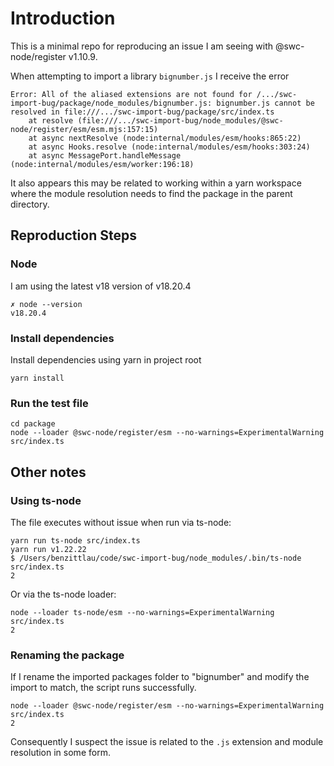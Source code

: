 # Introduction

This is a minimal repo for reproducing an issue I am seeing with @swc-node/register v1.10.9.

When attempting to import a library `bignumber.js` I receive the error

```
Error: All of the aliased extensions are not found for /.../swc-import-bug/package/node_modules/bignumber.js: bignumber.js cannot be resolved in file:///.../swc-import-bug/package/src/index.ts
    at resolve (file:///.../swc-import-bug/node_modules/@swc-node/register/esm/esm.mjs:157:15)
    at async nextResolve (node:internal/modules/esm/hooks:865:22)
    at async Hooks.resolve (node:internal/modules/esm/hooks:303:24)
    at async MessagePort.handleMessage (node:internal/modules/esm/worker:196:18)
```

It also appears this may be related to working within a yarn workspace where the module resolution needs to find the package in the parent directory.

## Reproduction Steps

### Node

I am using the latest v18 version of v18.20.4

```
✗ node --version
v18.20.4
```

### Install dependencies

Install dependencies using yarn in project root

```
yarn install
```

### Run the test file

```
cd package
node --loader @swc-node/register/esm --no-warnings=ExperimentalWarning src/index.ts
```

## Other notes

### Using ts-node

The file executes without issue when run via ts-node:

```
yarn run ts-node src/index.ts
yarn run v1.22.22
$ /Users/benzittlau/code/swc-import-bug/node_modules/.bin/ts-node src/index.ts
2
```

Or via the ts-node loader:

```
node --loader ts-node/esm --no-warnings=ExperimentalWarning src/index.ts
2
```

### Renaming the package

If I rename the imported packages folder to "bignumber" and modify the import to match, the script runs successfully.

```
node --loader @swc-node/register/esm --no-warnings=ExperimentalWarning src/index.ts
2
```

Consequently I suspect the issue is related to the `.js` extension and module resolution in some form.
